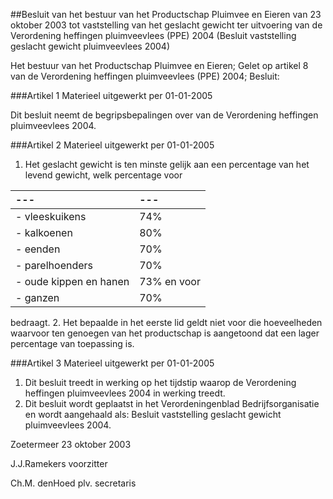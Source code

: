 <meta http-equiv='Content-Type' content='text/html; charset=utf-8' />

##Besluit van het bestuur van het Productschap Pluimvee en Eieren van 23 oktober 2003 tot vaststelling van het geslacht gewicht ter uitvoering van de Verordening heffingen pluimveevlees (PPE) 2004 (Besluit vaststelling geslacht gewicht pluimveevlees 2004)

Het bestuur van het Productschap Pluimvee en Eieren;
Gelet op artikel 8 van de Verordening heffingen pluimveevlees (PPE) 2004;
Besluit:

###Artikel 1 
Materieel uitgewerkt per 01-01-2005 

Dit besluit neemt de begripsbepalingen over van de Verordening heffingen pluimveevlees 2004.

###Artikel 2 
Materieel uitgewerkt per 01-01-2005 

1. Het geslacht gewicht is ten minste gelijk aan een percentage van het levend gewicht, welk percentage voor

| --- | --- |
|:---|:---|
|- vleeskuikens |74% |
|- kalkoenen |80% |
|- eenden |70% |
|- parelhoenders |70% |
|- oude kippen en hanen |73% en voor |
|- ganzen |70% |

bedraagt.
2. Het bepaalde in het eerste lid geldt niet voor die hoeveelheden waarvoor ten genoegen van het productschap is aangetoond dat een lager percentage van toepassing is.

###Artikel 3 
Materieel uitgewerkt per 01-01-2005 

1. Dit besluit treedt in werking op het tijdstip waarop de Verordening heffingen pluimveevlees 2004 in werking treedt.
2. Dit besluit wordt geplaatst in het Verordeningenblad Bedrijfsorganisatie en wordt aangehaald als: Besluit vaststelling geslacht gewicht pluimveevlees 2004.

Zoetermeer
23 oktober 2003

J.J.Ramekers
voorzitter

Ch.M. denHoed
plv. secretaris
